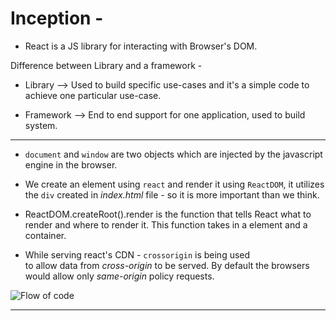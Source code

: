 <h1> Inception - </h1>

- React is a JS library for interacting with Browser's DOM.

Difference between Library and a framework -

- Library --> Used to build specific use-cases and it's a simple code to achieve one particular use-case.

- Framework --> End to end support for one application, used to build system.

<hr>

* `document` and `window` are two objects which are injected by the javascript engine in the browser. 


* We create an element using `react` and render it using `ReactDOM`, it utilizes the `div` created in *index.html* file - so it is more important than we think.

- ReactDOM.createRoot().render is the function that tells React what to render and where to render it. This function takes in a element and a container.


* While serving react's CDN - `crossorigin` is being used  
 to allow data from *cross-origin* to be served. By default the browsers would allow only *same-origin* policy requests.


 ![Flow of code](../../Downloads/photo1678371801.jpeg) 

<hr>


